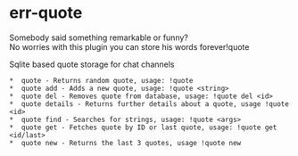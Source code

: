 # err-quote

Somebody said something remarkable or funny?  
No worries with this plugin you can store his words forever!quote 

Sqlite based quote storage for chat channels
```
*  quote - Returns random quote, usage: !quote 
*  quote add - Adds a new quote, usage: !quote <string>
*  quote del - Removes quote from database, usage: !quote del <id>
*  quote details - Returns further details about a quote, usage !quote <id>
*  quote find - Searches for strings, usage: !quote <args>
*  quote get - Fetches quote by ID or last quote, usage: !quote get <id/last>
*  quote new - Returns the last 3 quotes, usage !quote new
```
